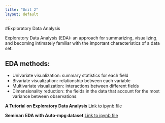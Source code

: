 ```yaml
---
title: "Unit 2"
layout: default
---
```


#Exploratory Data Analysis

Exploratory Data Analysis (EDA): an approach for summarizing, visualizing, and becoming intimately familiar with the important characteristics of a data set.

## EDA methods:
+ Univariate visualization: summary statistics for each field
+ Bivariate visualization:  relationship between each variable
+ Multivariate visualization:  interactions between different fields
+ Dimensionality reduction : the fields in the data that account for the most variance between observations

**A Tutorial on Exploratory Data Analysis** [Link to ipynb file](./Supplementary_Material/Unit02_A_Tutorial_on_Exploratory_Data_Analysis.ipynb)

**Seminar: EDA with Auto-mpg dataset** [Link to ipynb file](./Supplementary_Material/EDA_With_Auto_Mpg_Dataset.ipynb)


